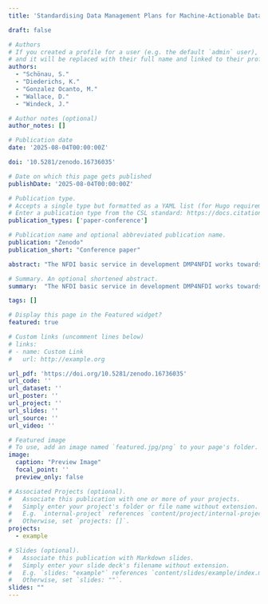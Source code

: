 ```yaml
---
title: 'Standardising Data Management Plans for Machine-Actionable Data Management across NFDI and beyond'

draft: false

# Authors
# If you created a profile for a user (e.g. the default `admin` user), write the username (folder name) here
# and it will be replaced with their full name and linked to their profile.
authors:
  - "Schönau, S." 
  - "Diederichs, K."
  - "Gonzalez Ocanto, M."
  - "Wallace, D."   
  - "Windeck, J."

# Author notes (optional)
author_notes: []

# Publication date
date: '2025-08-04T00:00:00Z'

doi: '10.5281/zenodo.16736035'

# Date on which this page gets published
publishDate: '2025-08-04T00:00:00Z'

# Publication type.
# Accepts a single type but formatted as a YAML list (for Hugo requirements).
# Enter a publication type from the CSL standard: https://docs.citationstyles.org/en/stable/specification.html#appendix-iii-types
publication_types: ['paper-conference']

# Publication name and optional abbreviated publication name.
publication: "Zenodo"
publication_short: "Conference paper"

abstract: "The NFDI basic service in development DMP4NFDI works towards the development of a NFDI-wide standard for DMPs, the NFDI DMP Template Framework, and providing a common tool connecting consortia and their RDM services: RDMO. DMP4NFDI is based on the work of the cross-consortia working group infra-dmp in NFDI section Common Infrastructures, and the vision developed in its workshops and discussions. Our standard development is based on two core principles: 1) ensuring interoperability across NFDI consortia as a prerequisite for metadata exchange and cross-consortia solutions, 2) allowing community-specific adaptations when needed. As a starting point, the de facto standard for maDMPs developed and maintained by the RDA 'DMP Common Standards' working group was 'chosen, as it ensures international interoperability. This standard is already supported by RDMO, the DMP tool most used in Germany. We derive a cross-consortia standard for DMP templates by thoroughly mapping questions currently used in DMP templates. Through feedback loops and workshops, we ensure cross-consortia agreement. By involving the broader RDM community in the discussion, we are paving the way for adaptation beyond NFDI. Based on the standard it is possible to exchange information between DMPs and services offered by the consortia. Standardised answer options can be used to offer information on community-specific services in the moment a need arises, to book or prepare data services for research projects, or to connect researchers with data management experts. DMP4NFDI supports consortia in developing community-specific DMP solutions for their communities, integrating services with RDMO, and offering general DMP support and training. The service development is supported by several NFDI consortia which have provided requirements, general feedback, and have adopted the service to offer DMP support within their respective communities." 

# Summary. An optional shortened abstract.
summary:  "The NFDI basic service in development DMP4NFDI works towards the development of a NFDI-wide standard for DMPs, the NFDI DMP Template Framework, and providing a common tool connecting consortia and their RDM services: RDMO."

tags: []

# Display this page in the Featured widget?
featured: true

# Custom links (uncomment lines below)
# links:
# - name: Custom Link
#   url: http://example.org

url_pdf: 'https://doi.org/10.5281/zenodo.16736035'
url_code: ''
url_dataset: ''
url_poster: ''
url_project: ''
url_slides: ''
url_source: ''
url_video: ''

# Featured image
# To use, add an image named `featured.jpg/png` to your page's folder.
image:
  caption: "Preview Image"
  focal_point: ''
  preview_only: false

# Associated Projects (optional).
#   Associate this publication with one or more of your projects.
#   Simply enter your project's folder or file name without extension.
#   E.g. `internal-project` references `content/project/internal-project/index.md`.
#   Otherwise, set `projects: []`.
projects:
  - example

# Slides (optional).
#   Associate this publication with Markdown slides.
#   Simply enter your slide deck's filename without extension.
#   E.g. `slides: "example"` references `content/slides/example/index.md`.
#   Otherwise, set `slides: ""`.
slides: ""
---
```

